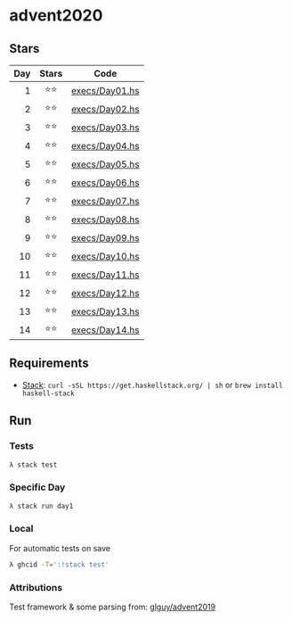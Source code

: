 # advent2020

## Stars

| Day   | Stars   | Code |
|------:|:-------:|------|
|   1   |  ⭐⭐   | [execs/Day01.hs](https://github.com/egnwd/advent/blob/main/execs/Day01.hs) |
|   2   |  ⭐⭐   | [execs/Day02.hs](https://github.com/egnwd/advent/blob/main/execs/Day02.hs) |
|   3   |  ⭐⭐   | [execs/Day03.hs](https://github.com/egnwd/advent/blob/main/execs/Day03.hs) |
|   4   |  ⭐⭐   | [execs/Day04.hs](https://github.com/egnwd/advent/blob/main/execs/Day04.hs) |
|   5   |  ⭐⭐   | [execs/Day05.hs](https://github.com/egnwd/advent/blob/main/execs/Day05.hs) |
|   6   |  ⭐⭐   | [execs/Day06.hs](https://github.com/egnwd/advent/blob/main/execs/Day06.hs) |
|   7   |  ⭐⭐   | [execs/Day07.hs](https://github.com/egnwd/advent/blob/main/execs/Day07.hs) |
|   8   |  ⭐⭐   | [execs/Day08.hs](https://github.com/egnwd/advent/blob/main/execs/Day08.hs) |
|   9   |  ⭐⭐   | [execs/Day09.hs](https://github.com/egnwd/advent/blob/main/execs/Day09.hs) |
|   10  |  ⭐⭐   | [execs/Day10.hs](https://github.com/egnwd/advent/blob/main/execs/Day10.hs) |
|   11  |  ⭐⭐   | [execs/Day11.hs](https://github.com/egnwd/advent/blob/main/execs/Day11.hs) |
|   12  |  ⭐⭐   | [execs/Day12.hs](https://github.com/egnwd/advent/blob/main/execs/Day12.hs) |
|   13  |  ⭐⭐   | [execs/Day13.hs](https://github.com/egnwd/advent/blob/main/execs/Day13.hs) |
|   14  |  ⭐⭐   | [execs/Day14.hs](https://github.com/egnwd/advent/blob/main/execs/Day14.hs) |

## Requirements

 - [Stack](https://docs.haskellstack.org/en/stable/install_and_upgrade/): `curl -sSL https://get.haskellstack.org/ | sh` or `brew install haskell-stack`

## Run

### Tests

```sh
λ stack test
```

### Specific Day

```sh
λ stack run day1
```

### Local

For automatic tests on save
```sh
λ ghcid -T=':!stack test'
```

### Attributions

Test framework & some parsing from: [glguy/advent2019](https://github.com/glguy/advent2019)

